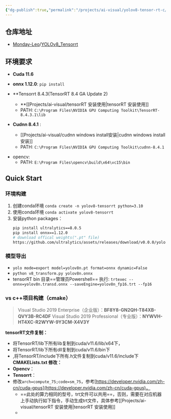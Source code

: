 ```yaml
---
{"dg-publish":true,"permalink":"/projects/ai-visual/yolov8-tensor-rt-c/","created":"2024-04-10T17:36:40.000+08:00","updated":"2024-04-10T17:36:40.000+08:00"}
---
```


##  仓库地址
- [Monday-Leo](https://github.com/Monday-Leo)/[YOLOv8_Tensorrt](https://github.com/Monday-Leo/YOLOv8_Tensorrt)
## 环境要求
+ **Cuda 11.6**
+ **onnx 1.12.0**: `pip install`
+ **Tensorrt 8.4.3(TensorRT 8.4 GA Update 2)
	+ **[[Projects/ai-visual/tensorRT 安装使用\|tensorRT 安装使用]]
	+ PATH: `C:\Program Files\NVIDIA GPU Computing Toolkit\TensorRT-8.4.3.1\lib`

+ **Cudnn 8.4.1** :
	+ [[Projects/ai-visual/cudnn windows install安装\|cudnn windows install安装]]
	+ PATH: `C:\Program Files\NVIDIA GPU Computing Toolkit\cudnn-8.4.1`
- opencv: 
	- PATH: `E:\Program Files\opencv\build\x64\vc15\bin`

## Quick Start

### 环境构建
1. 创建conda环境 `conda create -n yolov8-tensorrt python=3.10`
2. 使用conda环境 `conda activate yolov8-tensorrt `
3. 安装python packages：
	```bash
	pip install ultralytics==8.0.5
	pip install onnx==1.12.0
	# download offical weights(".pt" file)
	https://github.com/ultralytics/assets/releases/download/v0.0.0/yolov8n.pt
	```

### 模型导出
+ `yolo mode=export model=yolov8n.pt format=onnx dynamic=False`
+ `python v8_transform.py yolov8n.onnx`
+ tensorRT bin 目录==管理员Powershell== 执行: `trtexec --onnx=yolov8n.transd.onnx --saveEngine=yolov8n_fp16.trt --fp16`

### vs c++项目构建（cmake）
>Visual Studio 2019 Enterprise（企业版）：**BF8Y8-GN2QH-T84XB-QVY3B-RC4DF**
Visual Studio 2019 Professional（专业版）：**NYWVH-HT4XC-R2WYW-9Y3CM-X4V3Y**


**tensorRT文件复制：**
+ 将TensorRT/lib下所有lib复制到cuda/v11.6/lib/x64下，
+ 将TensorRT/lib下所有dll复制到cuda/v11.6/bin下
+ ,将TensorRT/include下所有.h文件复制到cuda/v11.6/include下
**CMAKELists.txt 修改：**
+ **Opencv**：
+ **Tensorrt**：
+ 修改`arch=compute_75;code=sm_75`，参考[https://developer.nvidia.com/zh-cn/cuda-gpus](https://developer.nvidia.com/zh-cn/cuda-gpus)，
	+ ==此处的算力相同的型号，trt文件可以共用==，否则，需要在对应机器上手动执行如下指令，手动生成trt文件，具体参考[[Projects/ai-visual/tensorRT 安装使用\|tensorRT 安装使用]]
	+ 


